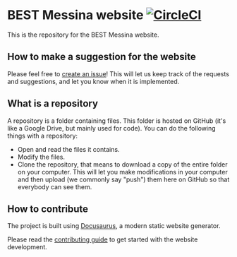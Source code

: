 # BEST Messina website [![CircleCI](https://dl.circleci.com/status-badge/img/circleci/7zSDLUDfufMh6Cx4FYdqHM/BC2j5wnHzDC5T9ahJ7XafB/tree/main.svg?style=svg)](https://dl.circleci.com/status-badge/redirect/circleci/7zSDLUDfufMh6Cx4FYdqHM/BC2j5wnHzDC5T9ahJ7XafB/tree/main)

This is the repository for the BEST Messina website.

## How to make a suggestion for the website

Please feel free to [create an issue](https://github.com/samupino/bestmessina-website/issues)! This will let us keep track of the requests and suggestions, and let you know when it is implemented.

## What is a repository

A repository is a folder containing files. This folder is hosted on GitHub (it's like a Google Drive, but mainly used for code). You can do the following things with a repository:

- Open and read the files it contains.
- Modify the files.
- Clone the repository, that means to download a copy of the entire folder on your computer. This will let you make modifications in your computer and then upload (we commonly say "push") them here on GitHub so that everybody can see them.

## How to contribute

The project is built using [Docusaurus](https://docusaurus.io/), a modern static website generator.

Please read the [contributing guide](./CONTRIBUTING.md) to get started with the website development.
